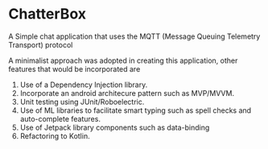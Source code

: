 # ChatterBox
A Simple chat application that uses the MQTT (Message Queuing Telemetry Transport) protocol

A minimalist approach was adopted in creating this application, other features that
would be incorporated are
1. Use of a Dependency Injection library.
2. Incorporate an android architecure pattern such as MVP/MVVM.
3. Unit testing using JUnit/Roboelectric.
4. Use of ML libraries to facilitate smart typing such as spell checks and auto-complete
   features.
5. Use of Jetpack library components such as data-binding 
6. Refactoring to Kotlin.
